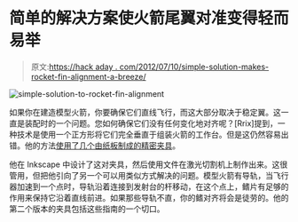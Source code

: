 # 简单的解决方案使火箭尾翼对准变得轻而易举

> 原文:[https://hack aday . com/2012/07/10/simple-solution-makes-rocket-fin-alignment-a-breeze/](https://hackaday.com/2012/07/10/simple-solution-makes-rocket-fin-alignment-a-breeze/)

![](../Images/a7b2b413024435c4ee67979a92aea332.png "simple-solution-to-rocket-fin-alignment")

如果你在建造模型火箭，你要确保它们直线飞行，而这大部分取决于稳定翼。这一直是装配时的一个问题。您如何确保它们没有任何变化地对齐呢？[Rrix]提到，一种技术是使用一个正方形将它们完全垂直于组装火箭的工作台。但是这仍然容易出错。他的方法[使用了几个由纸板制成的精密夹具](http://rix.si/2012/03/07/rocketry-hacks-number-1/)。

他在 Inkscape 中设计了这对夹具，然后使用文件在激光切割机上制作出来。这很管用，但把他引向了另一个可以用类似方式解决的问题。模型火箭有导轨，当飞行器加速到一个点时，导轨沿着连接到发射台的杆移动，在这个点上，鳍片有足够的作用来保持它沿着直线前进。如果那些导轨不直，你的鳍对齐将会是徒劳的。他的第二个版本的夹具包括这些指南的一个切口。